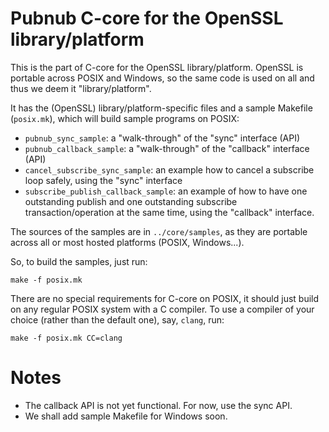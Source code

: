 # Pubnub C-core for the OpenSSL library/platform

This is the part of C-core for the OpenSSL library/platform.  OpenSSL
is portable across POSIX and Windows, so the same code is used on all
and thus we deem it "library/platform".

It has the (OpenSSL) library/platform-specific files and a sample
Makefile (`posix.mk`), which will build sample programs on POSIX:

- `pubnub_sync_sample`: a "walk-through" of the "sync" interface (API)
- `pubnub_callback_sample`: a "walk-through" of the "callback"
	interface (API)
- `cancel_subscribe_sync_sample`: an example how to cancel a subscribe
  loop safely, using the "sync" interface
- `subscribe_publish_callback_sample`: an example of how to have one
  outstanding publish and one outstanding subscribe transaction/operation
  at the same time, using the "callback" interface.


The sources of the samples are in `../core/samples`, as they are
portable across all or most hosted platforms (POSIX, Windows...).

So, to build the samples, just run:

	make -f posix.mk
	
There are no special requirements for C-core on POSIX, it should just
build on any regular POSIX system with a C compiler. To use a compiler
of your choice (rather than the default one), say, `clang`, run:

	make -f posix.mk CC=clang

# Notes

- The callback API is not yet functional. For now, use the sync API.
- We shall add sample Makefile for Windows soon.
